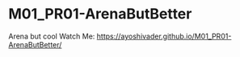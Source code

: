 # M01_PR01-ArenaButBetter
Arena but cool
Watch Me: https://ayoshivader.github.io/M01_PR01-ArenaButBetter/
